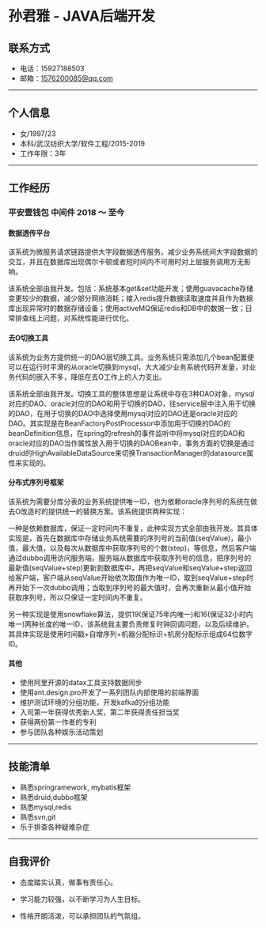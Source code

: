 # 孙君雅 - JAVA后端开发



## 联系方式

- 电话：15927188503
- 邮箱：1576200085@qq.com

---

## 个人信息

- 女/1997/23
- 本科/武汉纺织大学/软件工程/2015-2019
- 工作年限：3年

---

## 工作经历

### 平安壹钱包      中间件        2018 ～ 至今

#### 数据透传平台

​        该系统为微服务请求链路提供大字段数据透传服务。减少业务系统间大字段数据的交互，并且在数据库出现偶尔卡顿或者短时间内不可用时对上层服务调用方无影响。

​        该系统全部由我开发。包括：系统基本get&set功能开发；使用guavacache存储变更较少的数据，减少部分网络消耗；接入redis提升数据读取速度并且作为数据库出现异常时的数据存储设备；使用activeMQ保证redis和DB中的数据一致；日常排查线上问题，对系统性能进行优化。 

#### 去O切换工具

​       该系统为业务方提供统一的DAO层切换工具。业务系统只需添加几个bean配置便可以在运行时平滑的从oracle切换到mysql，大大减少业务系统代码开发量，对业务代码的嵌入不多，降低在去O工作上的人力支出。

​       该系统全部由我开发。切换工具的整体思想是让系统中存在3种DAO对象，mysql对应的DAO、oracle对应的DAO和用于切换的DAO，往service层中注入用于切换的DAO，在用于切换的DAO中选择使用mysql对应的DAO还是oracle对应的DAO。其实现是在BeanFactoryPostProcessor中添加用于切换的DAO的beanDefinition信息，在spring的refresh的事件监听中将mysql对应的DAO和oracle对应的DAO当作属性放入用于切换的DAOBean中，事务方面的切换是通过druid的HighAvailableDataSource来切换TransactionManager的datasource属性来实现的。

#### 分布式序列号框架

​        该系统为需要分库分表的业务系统提供唯一ID，也为依赖oracle序列号的系统在做去O改造时的提供统一的替换方案。该系统提供两种实现：

​        一种是依赖数据库，保证一定时间内不重复，此种实现方式全部由我开发。其具体实现是，首先在数据库中存储业务系统需要的序列号的当前值(seqValue)，最小值，最大值，以及每次从数据库中获取序列号的个数(step)，等信息，然后客户端通过dubbo调用访问服务端，服务端从数据库中获取序列号的信息，把序列号的最新值(seqValue+step)更新到数据库中，再把seqValue和seqValue+step返回给客户端，客户端从seqValue开始依次取值作为唯一ID，取到seqValue+step时再开始下一次dubbo调用；当取到序列号的最大值时，会再次重新从最小值开始获取序列号，所以只保证一定时间内不重复。

​        另一种实现是使用snowflake算法，提供19(保证75年内唯一)和16(保证32小时内唯一)两种长度的唯一ID，该系统我主要负责修复时钟回调问题，以及后续维护。其具体实现是使用时间戳+自增序列+机器分配标识+机房分配标示组成64位数字ID。

#### 其他

- 使用阿里开源的datax工具支持数据同步
- 使用ant.design.pro开发了一系列团队内部使用的前端界面
- 维护测试环境的分组功能，开发kafka的分组功能
- 入司第一年获得优秀新人奖，第二年获得责任担当奖
- 获得两份第一作者的专利
- 参与团队各种娱乐活动策划

---



## 技能清单

- 熟悉springramework, mybatis框架
- 熟悉druid,dubbo框架
- 熟悉mysql,redis
- 熟悉svn,git
- 乐于排查各种疑难杂症

---



## 自我评价

- 态度踏实认真，做事有责任心。

- 学习能力较强，以不断学习为人生目标。

- 性格开朗活泼，可以承担团队的气氛组。

